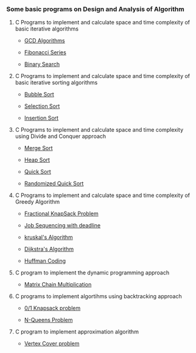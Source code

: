 ### Some basic programs on Design and Analysis of Algorithm


1. C Programs to implement and calculate space and time complexity of basic iterative algorithms

   - [GCD Algorithms](https://github.com/Pragya2056/Design-and-Analysis-of-Algorithm/blob/master/Implement%20and%20calculate%20space%20and%20time%20complexity%20of%20Basic%20Interative%20algorithms/GCD-Algorithm.c)

   - [Fibonacci Series](https://github.com/Pragya2056/Design-and-Analysis-of-Algorithm/blob/master/Implement%20and%20calculate%20space%20and%20time%20complexity%20of%20Basic%20Interative%20algorithms/Fibonacci-Sequence.c)

   - [Binary Search](https://github.com/Pragya2056/Design-and-Analysis-of-Algorithm/blob/master/Implement%20and%20calculate%20space%20and%20time%20complexity%20of%20Basic%20Interative%20algorithms/Binary-Search.c)


2. C Programs to implement and calculate space and time complexity of basic iterative sorting algorithms

    - [Bubble Sort](https://github.com/Pragya2056/Design-and-Analysis-of-Algorithm/blob/master/Implement%20and%20calculate%20space%20and%20time%20complexity%20of%20basic%20iterative%20sorting%20algortihm/Bubble-Sort.c)

    - [Selection Sort](https://github.com/Pragya2056/Design-and-Analysis-of-Algorithm/blob/master/Implement%20and%20calculate%20space%20and%20time%20complexity%20of%20basic%20iterative%20sorting%20algortihm/Selection-Sort.c)

    - [Insertion Sort](https://github.com/Pragya2056/Design-and-Analysis-of-Algorithm/blob/master/Implement%20and%20calculate%20space%20and%20time%20complexity%20of%20basic%20iterative%20sorting%20algortihm/Insertion-Sort.c)


3. C Programs to implement and calculate space and time complexity using Divide and Conquer approach

    - [Merge Sort](https://github.com/Pragya2056/Design-and-Analysis-of-Algorithm/blob/master/Implement%20and%20Calculate%20space%20and%20timexomplexity%20with%20Divide%20and%20Conquer%20approach/Merge-Sort.c)

    - [Heap Sort](https://github.com/Pragya2056/Design-and-Analysis-of-Algorithm/blob/master/Implement%20and%20Calculate%20space%20and%20timexomplexity%20with%20Divide%20and%20Conquer%20approach/Heap-Sort.c)

    - [Quick Sort](https://github.com/Pragya2056/Design-and-Analysis-of-Algorithm/blob/master/Implement%20and%20Calculate%20space%20and%20timexomplexity%20with%20Divide%20and%20Conquer%20approach/Quick-Sort.c)

    - [Randomized Quick Sort](https://github.com/Pragya2056/Design-and-Analysis-of-Algorithm/blob/master/Implement%20and%20Calculate%20space%20and%20timexomplexity%20with%20Divide%20and%20Conquer%20approach/Randomized-quick-sort.c)


4. C Programs to implement and calculate space and time complexity of Greedy Algorithm

    - [Fractional KnapSack Problem](https://github.com/Pragya2056/Design-and-Analysis-of-Algorithm/blob/master/Implement%20and%20calculate%20space%20and%20time%20complexity%20of%20Greedy%20Algorithm/Fractional-Knapsack-Problem.c)

    - [Job Sequencing with deadline](https://github.com/Pragya2056/Design-and-Analysis-of-Algorithm/blob/master/Implement%20and%20calculate%20space%20and%20time%20complexity%20of%20Greedy%20Algorithm/Job-Sequencing-with-deadline.c)

    - [kruskal's Algorithm](https://github.com/Pragya2056/Design-and-Analysis-of-Algorithm/blob/master/Implement%20and%20calculate%20space%20and%20time%20complexity%20of%20Greedy%20Algorithm/kruskal's-algorithm.c)

    - [Dijkstra's Algorithm](https://github.com/Pragya2056/Design-and-Analysis-of-Algorithm/blob/master/Implement%20and%20calculate%20space%20and%20time%20complexity%20of%20Greedy%20Algorithm/Dijkstra's-Algorithm.c)

    - [Huffman Coding](https://github.com/Pragya2056/Design-and-Analysis-of-Algorithm/blob/master/Implement%20and%20calculate%20space%20and%20time%20complexity%20of%20Greedy%20Algorithm/Huffman-coding.c)


5. C program to implement the dynamic programming approach

    - [Matrix Chain Multiplication](https://github.com/Pragya2056/Design-and-Analysis-of-Algorithm/blob/master/Implement%20the%20dynamic%20programming%20approach/Matrix-Chain-Multiplication.c)


6. C programs to implement algortihms using backtracking approach

   - [0/1 Knapsack problem]()

   - [N-Queens Problem]()


7. C program to implement approximation algorithm

   - [Vertex Cover problem]()